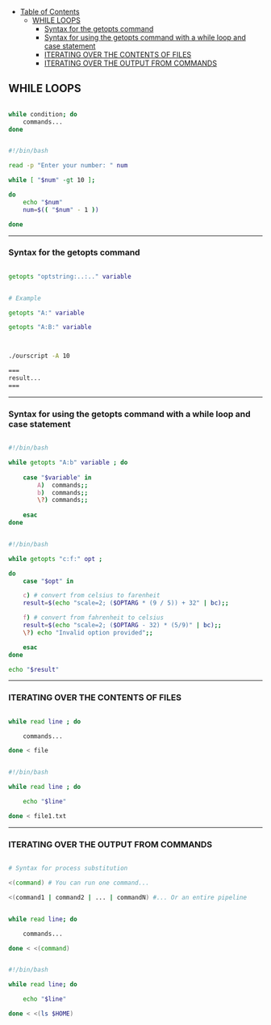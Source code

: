 * [Table of Contents](#table-of-contents)
	- [WHILE LOOPS](#first)
		+ [Syntax for the getopts command](#sub_first)
		+ [Syntax for using the getopts command with a while loop and case statement](#sub_first_1)
		+ [ITERATING OVER THE CONTENTS OF FILES](#sub_first_2)
		+ [ITERATING OVER THE OUTPUT FROM COMMANDS](#sub_first_3)

<a name="first"></a>


## WHILE LOOPS

```bash

while condition; do
	commands...
done

```


```bash

#!/bin/bash

read -p "Enter your number: " num

while [ "$num" -gt 10 ]; 

do
	echo "$num"
	num=$(( "$num" - 1 ))

done

```

----------------------

<a name="sub_first"></a>

### Syntax for the getopts command

```bash

getopts "optstring:..:.." variable


# Example

getopts "A:" variable

getopts "A:B:" variable



./ourscript -A 10

===
result...
===

```

----------------------

<a name="sub_first_1"></a>

### Syntax for using the getopts command with a while loop and case statement

```bash

#!/bin/bash

while getopts "A:b" variable ; do
	
	case "$variable" in
		A)  commands;;
		b)  commands;;
		\?) commands;;
	
	esac
done

```


```bash

#!/bin/bash

while getopts "c:f:" opt ; 

do
	case "$opt" in

	c) # convert from celsius to farenheit
	result=$(echo "scale=2; ($OPTARG * (9 / 5)) + 32" | bc);;

	f) # convert from fahrenheit to celsius
	result=$(echo "scale=2; ($OPTARG - 32) * (5/9)" | bc);;
	\?) echo "Invalid option provided";;

	esac
done

echo "$result"


```

----------------------

<a name="sub_first_2"></a>

### ITERATING OVER THE CONTENTS OF FILES

```bash

while read line ; do

	commands...

done < file

```

```bash

#!/bin/bash

while read line ; do

	echo "$line"

done < file1.txt

```

----------------------

<a name="sub_first_3"></a>

### ITERATING OVER THE OUTPUT FROM COMMANDS


```bash

# Syntax for process substitution

<(command) # You can run one command...

<(command1 | command2 | ... | commandN) #... Or an entire pipeline

```

```bash

while read line; do

	commands...

done < <(command)

```


```bash

#!/bin/bash

while read line; do

	echo "$line"

done < <(ls $HOME)

```